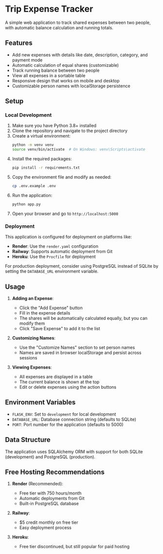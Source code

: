 # Trip Expense Tracker

A simple web application to track shared expenses between two people, with automatic balance calculation and running totals.

## Features

- Add new expenses with details like date, description, category, and payment mode
- Automatic calculation of equal shares (customizable)
- Track running balance between two people
- View all expenses in a sortable table
- Responsive design that works on mobile and desktop
- Customizable person names with localStorage persistence

## Setup

### Local Development

1. Make sure you have Python 3.8+ installed
2. Clone the repository and navigate to the project directory
3. Create a virtual environment:
   ```bash
   python -m venv venv
   source venv/bin/activate  # On Windows: venv\Scripts\activate
   ```
4. Install the required packages:
   ```bash
   pip install -r requirements.txt
   ```
5. Copy the environment file and modify as needed:
   ```bash
   cp .env.example .env
   ```
6. Run the application:
   ```bash
   python app.py
   ```
7. Open your browser and go to `http://localhost:5000`

### Deployment

This application is configured for deployment on platforms like:
- **Render**: Use the `render.yaml` configuration
- **Railway**: Supports automatic deployment from Git
- **Heroku**: Use the `Procfile` for deployment

For production deployment, consider using PostgreSQL instead of SQLite by setting the `DATABASE_URL` environment variable.

## Usage

1. **Adding an Expense**:
   - Click the "Add Expense" button
   - Fill in the expense details
   - The shares will be automatically calculated equally, but you can modify them
   - Click "Save Expense" to add it to the list

2. **Customizing Names**:
   - Use the "Customize Names" section to set person names
   - Names are saved in browser localStorage and persist across sessions

3. **Viewing Expenses**:
   - All expenses are displayed in a table
   - The current balance is shown at the top
   - Edit or delete expenses using the action buttons

## Environment Variables

- `FLASK_ENV`: Set to `development` for local development
- `DATABASE_URL`: Database connection string (defaults to SQLite)
- `PORT`: Port number for the application (defaults to 5000)

## Data Structure

The application uses SQLAlchemy ORM with support for both SQLite (development) and PostgreSQL (production).

## Free Hosting Recommendations

1. **Render** (Recommended): 
   - Free tier with 750 hours/month
   - Automatic deployments from Git
   - Built-in PostgreSQL database

2. **Railway**:
   - $5 credit monthly on free tier
   - Easy deployment process

3. **Heroku**:
   - Free tier discontinued, but still popular for paid hosting